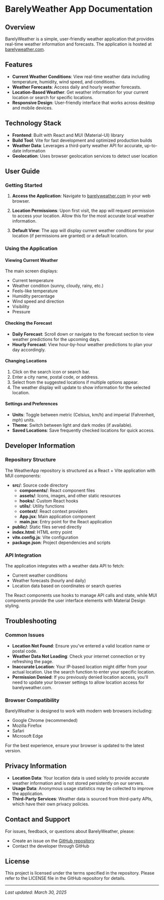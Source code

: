 # BarelyWeather App Documentation

## Overview

BarelyWeather is a simple, user-friendly weather application that provides real-time weather information and forecasts. The application is hosted at [barelyweather.com](https://barelyweather.com).

## Features

- **Current Weather Conditions**: View real-time weather data including temperature, humidity, wind speed, and conditions.
- **Weather Forecasts**: Access daily and hourly weather forecasts.
- **Location-Based Weather**: Get weather information for your current location or search for specific locations.
- **Responsive Design**: User-friendly interface that works across desktop and mobile devices.

## Technology Stack

- **Frontend**: Built with React and MUI (Material-UI) library
- **Build Tool**: Vite for fast development and optimized production builds
- **Weather Data**: Leverages a third-party weather API for accurate, up-to-date information
- **Geolocation**: Uses browser geolocation services to detect user location

## User Guide

### Getting Started

1. **Access the Application**: Navigate to [barelyweather.com](https://barelyweather.com) in your web browser.

2. **Location Permissions**: Upon first visit, the app will request permission to access your location. Allow this for the most accurate local weather information.

3. **Default View**: The app will display current weather conditions for your location (if permissions are granted) or a default location.

### Using the Application

#### Viewing Current Weather

The main screen displays:
- Current temperature
- Weather condition (sunny, cloudy, rainy, etc.)
- Feels-like temperature
- Humidity percentage
- Wind speed and direction
- Visibility
- Pressure

#### Checking the Forecast

- **Daily Forecast**: Scroll down or navigate to the forecast section to view weather predictions for the upcoming days.
- **Hourly Forecast**: View hour-by-hour weather predictions to plan your day accordingly.

#### Changing Locations

1. Click on the search icon or search bar.
2. Enter a city name, postal code, or address.
3. Select from the suggested locations if multiple options appear.
4. The weather display will update to show information for the selected location.

#### Settings and Preferences

- **Units**: Toggle between metric (Celsius, km/h) and imperial (Fahrenheit, mph) units.
- **Theme**: Switch between light and dark modes (if available).
- **Saved Locations**: Save frequently checked locations for quick access.

## Developer Information

### Repository Structure

The WeatherApp repository is structured as a React + Vite application with MUI components:

- **src/**: Source code directory
  - **components/**: React component files
  - **assets/**: Icons, images, and other static resources
  - **hooks/**: Custom React hooks
  - **utils/**: Utility functions
  - **context/**: React context providers
  - **App.jsx**: Main application component
  - **main.jsx**: Entry point for the React application
- **public/**: Static files served directly
- **index.html**: HTML entry point
- **vite.config.js**: Vite configuration
- **package.json**: Project dependencies and scripts

### API Integration

The application integrates with a weather data API to fetch:
- Current weather conditions
- Weather forecasts (hourly and daily)
- Location data based on coordinates or search queries

The React components use hooks to manage API calls and state, while MUI components provide the user interface elements with Material Design styling.

## Troubleshooting

### Common Issues

- **Location Not Found**: Ensure you've entered a valid location name or postal code.
- **Weather Data Not Loading**: Check your internet connection or try refreshing the page.
- **Inaccurate Location**: Your IP-based location might differ from your actual location. Use the search function to enter your specific location.
- **Permission Denied**: If you previously denied location access, you'll need to update your browser settings to allow location access for barelyweather.com.

### Browser Compatibility

BarelyWeather is designed to work with modern web browsers including:
- Google Chrome (recommended)
- Mozilla Firefox
- Safari
- Microsoft Edge

For the best experience, ensure your browser is updated to the latest version.

## Privacy Information

- **Location Data**: Your location data is used solely to provide accurate weather information and is not stored persistently on our servers.
- **Usage Data**: Anonymous usage statistics may be collected to improve the application.
- **Third-Party Services**: Weather data is sourced from third-party APIs, which have their own privacy policies.

## Contact and Support

For issues, feedback, or questions about BarelyWeather, please:
- Create an issue on the [GitHub repository](https://github.com/Synetraa1/WeatherApp)
- Contact the developer through GitHub

## License

This project is licensed under the terms specified in the repository. Please refer to the LICENSE file in the GitHub repository for details.

---

*Last updated: March 30, 2025*
